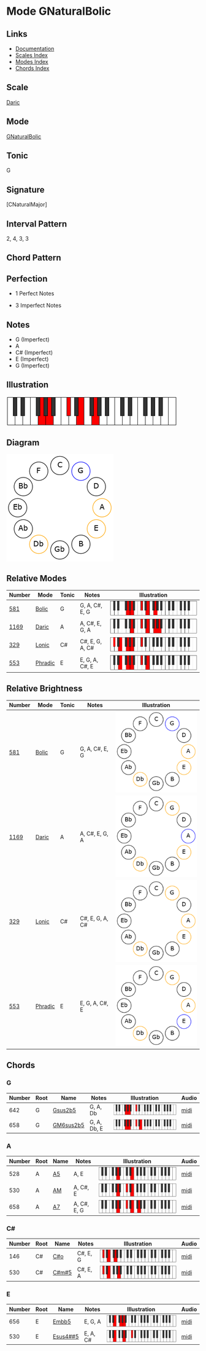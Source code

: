 # Mode GNaturalBolic

## Links

- [Documentation](README.md)
- [Scales Index](Scales.md)
- [Modes Index](Modes.md)
- [Chords Index](Chords.md)

## Scale

[Daric](ScaleDaric.md)

## Mode

[GNaturalBolic](ModeGNaturalBolic.md)

## Tonic

G

## Signature

[CNaturalMajor]

## Interval Pattern

2, 4, 3, 3

## Chord Pattern



## Perfection

 - 1 Perfect Notes

 - 3 Imperfect Notes

## Notes

- G (Imperfect)
- A
- C# (Imperfect)
- E (Imperfect)
- G (Imperfect)

## Illustration

![GNaturalBolic](ModeGNaturalBolic.png)

## Diagram

![GNaturalBolic](CircleModeGNaturalBolic.png)

## Relative Modes

| Number | Mode | Tonic | Notes | Illustration |
|--------|------|-------|-------|--------------|
| [581](https://ianring.com/musictheory/scales/581) | [Bolic](ModeBolic.md) | G | G, A, C#, E, G | ![GNaturalBolic](ModeGNaturalBolic.png) |
| [1169](https://ianring.com/musictheory/scales/1169) | [Daric](ModeDaric.md) | A | A, C#, E, G, A | ![ANaturalDaric](ModeANaturalDaric.png) |
| [329](https://ianring.com/musictheory/scales/329) | [Lonic](ModeLonic.md) | C# | C#, E, G, A, C# | ![CSharpLonic](ModeCSharpLonic.png) |
| [553](https://ianring.com/musictheory/scales/553) | [Phradic](ModePhradic.md) | E | E, G, A, C#, E | ![ENaturalPhradic](ModeENaturalPhradic.png) |
## Relative Brightness

| Number | Mode | Tonic | Notes | Illustration |
|--------|------|-------|-------|--------------|
| [581](https://ianring.com/musictheory/scales/581) | [Bolic](ModeBolic.md) | G | G, A, C#, E, G | ![GNaturalBolic](CircleModeGNaturalBolic.png) |
| [1169](https://ianring.com/musictheory/scales/1169) | [Daric](ModeDaric.md) | A | A, C#, E, G, A | ![ANaturalDaric](CircleModeANaturalDaric.png) |
| [329](https://ianring.com/musictheory/scales/329) | [Lonic](ModeLonic.md) | C# | C#, E, G, A, C# | ![CSharpLonic](CircleModeCSharpLonic.png) |
| [553](https://ianring.com/musictheory/scales/553) | [Phradic](ModePhradic.md) | E | E, G, A, C#, E | ![ENaturalPhradic](CircleModeENaturalPhradic.png) |

## Chords

### G

| Number | Root | Name | Notes | Illustration | Audio |
|--------|------|------|-------|--------------|-------|
| 642 | G | [Gsus2b5](ChordGNaturalSuspendedSecondFlatFifth.md) | G, A, Db | ![Gsus2b5](ChordGNaturalSuspendedSecondFlatFifthRootPosition.png) | [midi](ChordGNaturalSuspendedSecondFlatFifthRootPosition.mid) |
| 658 | G | [GM6sus2b5](ChordGNaturalMajorSixthSuspendedSecondFlatFifth.md) | G, A, Db, E | ![GM6sus2b5](ChordGNaturalMajorSixthSuspendedSecondFlatFifthRootPosition.png) | [midi](ChordGNaturalMajorSixthSuspendedSecondFlatFifthRootPosition.mid) |

### A

| Number | Root | Name | Notes | Illustration | Audio |
|--------|------|------|-------|--------------|-------|
| 528 | A | [A5](ChordANaturalPowerChord.md) | A, E | ![A5](ChordANaturalPowerChordRootPosition.png) | [midi](ChordANaturalPowerChordRootPosition.mid) |
| 530 | A | [AM](ChordANaturalMajor.md) | A, C#, E | ![AM](ChordANaturalMajorRootPosition.png) | [midi](ChordANaturalMajorRootPosition.mid) |
| 658 | A | [A7](ChordANaturalDominantSeventh.md) | A, C#, E, G | ![A7](ChordANaturalDominantSeventhRootPosition.png) | [midi](ChordANaturalDominantSeventhRootPosition.mid) |

### C#

| Number | Root | Name | Notes | Illustration | Audio |
|--------|------|------|-------|--------------|-------|
| 146 | C# | [C#o](ChordCSharpDiminished.md) | C#, E, G | ![C#o](ChordCSharpDiminishedRootPosition.png) | [midi](ChordCSharpDiminishedRootPosition.mid) |
| 530 | C# | [C#m#5](ChordCSharpMinorSharpFifth.md) | C#, E, A | ![C#m#5](ChordCSharpMinorSharpFifthRootPosition.png) | [midi](ChordCSharpMinorSharpFifthRootPosition.mid) |

### E

| Number | Root | Name | Notes | Illustration | Audio |
|--------|------|------|-------|--------------|-------|
| 656 | E | [Embb5](ChordENaturalMinorDoubleFlatFifth.md) | E, G, A | ![Embb5](ChordENaturalMinorDoubleFlatFifthRootPosition.png) | [midi](ChordENaturalMinorDoubleFlatFifthRootPosition.mid) |
| 530 | E | [Esus4##5](ChordENaturalSuspendedFourthDoubleSharpFifth.md) | E, A, C# | ![Esus4##5](ChordENaturalSuspendedFourthDoubleSharpFifthRootPosition.png) | [midi](ChordENaturalSuspendedFourthDoubleSharpFifthRootPosition.mid) |

